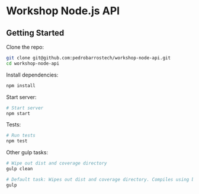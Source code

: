 # Workshop Node.js API

## Getting Started

Clone the repo:
```sh
git clone git@github.com:pedrobarrostech/workshop-node-api.git
cd workshop-node-api
```

Install dependencies:
```sh
npm install
```

Start server:
```sh
# Start server
npm start
```

Tests:
```sh
# Run tests
npm test
```

Other gulp tasks:
```sh
# Wipe out dist and coverage directory
gulp clean

# Default task: Wipes out dist and coverage directory. Compiles using babel.
gulp
```
